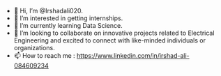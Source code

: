 - 👋 Hi, I’m @Irshadali020.
- 👀 I’m interested in getting internships.
- 🌱 I’m currently learning Data Science.
- 💞️ I’m looking to collaborate on innovative projects related to Electrical Engineering and excited to connect with like-minded individuals or organizations.
- 📫 How to reach me : https://www.linkedin.com/in/irshad-ali-084609234

<!---
Irshadali020/Irshadali020 is a ✨ special ✨ repository because its `README.md` (this file) appears on your GitHub profile.
You can click the Preview link to take a look at your changes.
--->
